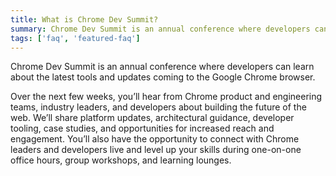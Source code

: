 ```yaml
---
title: What is Chrome Dev Summit?
summary: Chrome Dev Summit is an annual conference where developers can learn about the latest tools and updates coming to the Google Chrome browser. You’ll hear from Chrome product and engineering teams, industry leaders, and developers about building the
tags: ['faq', 'featured-faq']
---
```


Chrome Dev Summit is an annual conference where developers can learn about the latest tools and updates coming to the Google Chrome browser.

Over the next few weeks, you’ll hear from Chrome product and engineering teams, industry leaders, and developers about building the future of the web. We’ll share platform updates, architectural guidance, developer tooling, case studies, and opportunities for increased reach and engagement. You’ll also have the opportunity to connect with Chrome leaders and developers live and level up your skills during one-on-one office hours, group workshops, and learning lounges.
